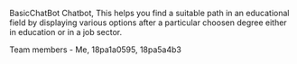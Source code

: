 BasicChatBot
Chatbot, 
This helps you find a suitable path in an educational field by displaying various options after a particular choosen degree either in education or in a job  sector.


Team members - Me, 18pa1a0595, 18pa5a4b3
